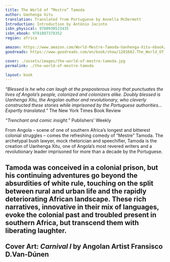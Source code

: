 ```yaml
---
title: The World of “Mestre” Tamoda
author: Uanhenga Xitu
translation: Translated from Portuguese by Annella McDermott
Introduction: Introduction by António Jacinto
isbn_physical: 9780930523435 
isbn_ebook: 9781887378352
region: africa 

amazon: https://www.amazon.com/World-Mestre-Tamoda-Uanhenga-Xitu-ebook/dp/B095RCG79V/ref=tmm_kin_swatch_0?_encoding=UTF8&qid=&sr=
goodreads: https://www.goodreads.com/en/book/show/1201682.The_World_Of_Mestre_Tamoda

cover: ./assets/images/the-world-of-mestre-tamoda.jpg
permalink: ./the-world-of-mestre-tamoda

layout: book
---
```


*“Blessed is he who can laugh at the preposterous irony that punctuates the lives of Angola’s people, colonized and colonizers alike. Doubly blessed is Uanhenga Xitu, the Angolan author and revolutionary, who cleverly constructed these stories while imprisoned by the Portuguese authorities… Expertly translated.”*      The New York Times Book Review

*“Trenchant and comic insight.”*    Publishers’ Weekly 

From Angola – scene of one of southern Africa’s longest and bitterest colonial struggles – comes the refreshing comedy of “Mestre” Tamoda. The archetypal bush lawyer, mock rhetorician and speechifier, Tamoda is the creation of Uanhenga Xitu, one of Angola’s most revered writers and a revolutionary leader imprisoned for more than a decade by the Portuguese.

Tamoda was conceived in a colonial prison, but his continuing adventures go beyond the absurdities of white rule, touching on the split between rural and urban life and the rapidly deteriorating African landscape. These rich narratives, innovative in their mix of languages, evoke the colonial past and troubled present in southern Africa, but transcend them with liberating laughter.
<br><br>
Cover Art: *Carnival I* by Angolan Artist Fransisco D.Van-Dúnen
<br><br>
---
